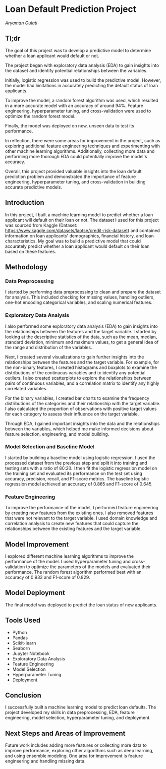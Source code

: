 # Loan Default Prediction Project

*Aryaman Gulati*

## Tl;dr

The goal of this project was to develop a predictive model to determine whether a loan applicant would default or not. 

The project began with exploratory data analysis (EDA) to gain insights into the dataset and identify potential relationships between the variables.

Initially, logistic regression was used to build the predictive model. However, the model had limitations in accurately predicting the default status of loan applicants.

To improve the model, a random forest algorithm was used, which resulted in a more accurate model with an accuracy of around 94%. Feature engineering, hyperparameter tuning, and cross-validation were used to optimize the random forest model.

Finally, the model was deployed on new, unseen data to test its performance.

In reflection, there were some areas for improvement in the project, such as exploring additional feature engineering techniques and experimenting with other machine learning algorithms. Additionally, collecting more data and performing more thorough EDA could potentially improve the model's accuracy.

Overall, this project provided valuable insights into the loan default prediction problem and demonstrated the importance of feature engineering, hyperparameter tuning, and cross-validation in building accurate predictive models.


## Introduction

In this project, I built a machine learning model to predict whether a loan applicant will default on their loan or not. The dataset I used for this project was sourced from Kaggle (Dataset: https://www.kaggle.com/datasets/laotse/credit-risk-dataset) and contained information on loan applicants' demographics, financial history, and loan characteristics. My goal was to build a predictive model that could accurately predict whether a loan applicant would default on their loan based on these features.

## Methodology

### Data Preprocessing

I started by performing data preprocessing to clean and prepare the dataset for analysis. This included checking for missing values, handling outliers, one-hot encoding categorical variables, and scaling numerical features.

### Exploratory Data Analysis

I also performed some exploratory data analysis (EDA) to gain insights into the relationships between the features and the target variable. I started by looking at the descriptive statistics of the data, such as the mean, median, standard deviation, minimum and maximum values, to get a general idea of the range and distribution of the variables. 

Next, I created several visualizations to gain further insights into the relationships between the features and the target variable. For example, for the non-binary features, I created histograms and boxplots to examine the distributions of the continuous variables and to identify any potential outliers. I also created scatterplots to explore the relationships between pairs of continuous variables, and a correlation matrix to identify any highly correlated variables.

For the binary variables, I created bar charts to examine the frequency distributions of the categories and their relationship with the target variable. I also calculated the proportion of observations with positive target values for each category to assess their influence on the target variable.

Through EDA, I gained important insights into the data and the relationships between the variables, which helped me make informed decisions about feature selection, engineering, and model building.

### Model Selection and Baseline Model

I started by building a baseline model using logistic regression. I used the processed dataset from the previous step and split it into training and testing sets with a ratio of 80:20. I then fit the logistic regression model on the training set and evaluated its performance on the test set using accuracy, precision, recall, and F1-score metrics. The baseline logistic regression model achieved an accuracy of 0.865 and F1-score of 0.645.

### Feature Engineering

To improve the performance of the model, I performed feature engineering by creating new features from the existing ones. I also removed features that were not relevant to the target variable. I used domain knowledge and correlation analysis to create new features that could capture the relationships between the existing features and the target variable.

## Model Improvement
I explored different machine learning algorithms to improve the performance of the model. I used hyperparameter tuning and cross-validation to optimize the parameters of the models and evaluated their performance. The random forest algorithm performed best with an accuracy of 0.933 and F1-score of 0.829.

## Model Deployment
The final model was deployed to predict the loan status of new applicants. 

## Tools Used 
* Python
* Pandas
* Scikit-learn
* Seaborn
* Jupyter Notebook
* Exploratory Data Analysis
* Feature Engineering
* Model Selection
* Hyperparameter Tuning
* Deployment.

## Conclusion
I successfully built a machine learning model to predict loan defaults. The project developed my skills in data preprocessing, EDA, feature engineering, model selection, hyperparameter tuning, and deployment.

## Next Steps and Areas of Improvement
Future work includes adding more features or collecting more data to improve performance, exploring other algorithms such as deep learning, and using ensemble modeling. One area for improvement is feature engineering and handling missing data.

